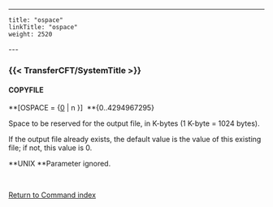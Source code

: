 ---
    title: "ospace"
    linkTitle: "ospace"
    weight: 2520
---<span id="ospace"></span>

### {{< TransferCFT/SystemTitle  >}}

#### COPYFILE

**[OSPACE = {<u>0</u> &#124; n }]  **{0..4294967295}

Space to be reserved for the output file, in K-bytes (1 K-byte = 1024
bytes).

If the output file already exists, the default value is the value of
this existing file; if not, this value is 0.

**UNIX **Parameter
ignored.

 

[Return to Command index](../../)
